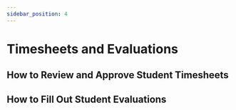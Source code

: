 ```yaml
---
sidebar_position: 4
---
```

# Timesheets and Evaluations

## How to Review and Approve Student Timesheets
## How to Fill Out Student Evaluations 